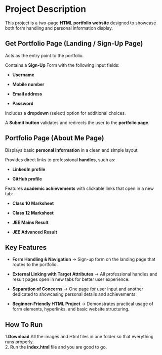 # Project Description

This project is a two-page **HTML portfolio website** designed to showcase both form handling and personal information display.

## Get Portfolio Page (Landing / Sign-Up Page)

Acts as the entry point to the portfolio.

Contains a **Sign-Up** Form with the following input fields:

+ **Username**

+ **Mobile number**

+ **Email address**

+ **Password**

Includes a **dropdown** (select) option for additional choices.

A **Submit button** validates and redirects the user to the **portfolio page**.

## Portfolio Page (About Me Page)

Displays basic **personal information** in a clean and simple layout.

Provides direct links to professional **handles**, such as:

+ **LinkedIn profile**

+ **GitHub profile**

Features **academic achievements** with clickable links that open in a new tab:

+ **Class 10 Marksheet**

+ **Class 12 Marksheet**

+ **JEE Mains Result**

+ **JEE Advanced Result**

## Key Features

+ **Form Handling & Navigation** → Sign-up form on the landing page that routes to the portfolio.

+ **External Linking with Target Attributes** → All professional handles and result pages open in new tabs for better user experience.

+ **Separation of Concerns** → One page for user input and another dedicated to showcasing personal details and achievements.

+ **Beginner-Friendly HTML Project** → Demonstrates practical usage of form elements, hyperlinks, and basic website structuring.


## How To Run 

1.**Download** All the images and Html files in one folder so that everything runs properly.  
2. Run the **index.html** file and you are good to go.
